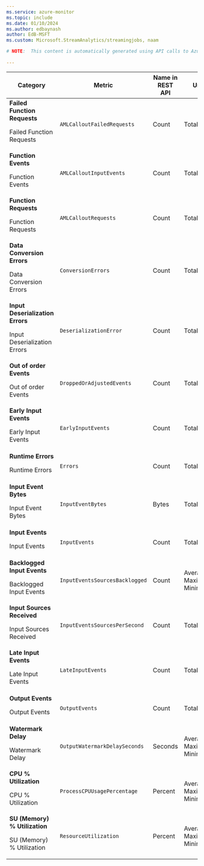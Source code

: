 ```yaml
---
ms.service: azure-monitor
ms.topic: include
ms.date: 01/10/2024
ms.author: edbaynash
author: EdB-MSFT
ms.custom: Microsoft.StreamAnalytics/streamingjobs, naam

# NOTE:  This content is automatically generated using API calls to Azure. Any edits made on these files will be overwritten in the next run of the script. 
 
---
```


  
  
|Category|Metric|Name in REST API|Unit|Aggregation|Dimensions|Time Grains|DS Export|
|---|---|---|---|---|---|---|---|
|**Failed Function Requests**<p><p>Failed Function Requests |`AMLCalloutFailedRequests` |Count |Total |`LogicalName`, `PartitionId`, `ProcessorInstance`, `NodeName`|PT1M |Yes|
|**Function Events**<p><p>Function Events |`AMLCalloutInputEvents` |Count |Total |`LogicalName`, `PartitionId`, `ProcessorInstance`, `NodeName`|PT1M |Yes|
|**Function Requests**<p><p>Function Requests |`AMLCalloutRequests` |Count |Total |`LogicalName`, `PartitionId`, `ProcessorInstance`, `NodeName`|PT1M |Yes|
|**Data Conversion Errors**<p><p>Data Conversion Errors |`ConversionErrors` |Count |Total |`LogicalName`, `PartitionId`, `ProcessorInstance`, `NodeName`|PT1M |Yes|
|**Input Deserialization Errors**<p><p>Input Deserialization Errors |`DeserializationError` |Count |Total |`LogicalName`, `PartitionId`, `ProcessorInstance`, `NodeName`|PT1M |Yes|
|**Out of order Events**<p><p>Out of order Events |`DroppedOrAdjustedEvents` |Count |Total |`LogicalName`, `PartitionId`, `ProcessorInstance`, `NodeName`|PT1M |Yes|
|**Early Input Events**<p><p>Early Input Events |`EarlyInputEvents` |Count |Total |`LogicalName`, `PartitionId`, `ProcessorInstance`, `NodeName`|PT1M |Yes|
|**Runtime Errors**<p><p>Runtime Errors |`Errors` |Count |Total |`LogicalName`, `PartitionId`, `ProcessorInstance`, `NodeName`|PT1M |Yes|
|**Input Event Bytes**<p><p>Input Event Bytes |`InputEventBytes` |Bytes |Total |`LogicalName`, `PartitionId`, `ProcessorInstance`, `NodeName`|PT1M |Yes|
|**Input Events**<p><p>Input Events |`InputEvents` |Count |Total |`LogicalName`, `PartitionId`, `ProcessorInstance`, `NodeName`|PT1M |Yes|
|**Backlogged Input Events**<p><p>Backlogged Input Events |`InputEventsSourcesBacklogged` |Count |Average, Maximum, Minimum |`LogicalName`, `PartitionId`, `ProcessorInstance`, `NodeName`|PT1M |Yes|
|**Input Sources Received**<p><p>Input Sources Received |`InputEventsSourcesPerSecond` |Count |Total |`LogicalName`, `PartitionId`, `ProcessorInstance`, `NodeName`|PT1M |Yes|
|**Late Input Events**<p><p>Late Input Events |`LateInputEvents` |Count |Total |`LogicalName`, `PartitionId`, `ProcessorInstance`, `NodeName`|PT1M |Yes|
|**Output Events**<p><p>Output Events |`OutputEvents` |Count |Total |`LogicalName`, `PartitionId`, `ProcessorInstance`, `NodeName`|PT1M |Yes|
|**Watermark Delay**<p><p>Watermark Delay |`OutputWatermarkDelaySeconds` |Seconds |Average, Maximum, Minimum |`LogicalName`, `PartitionId`, `ProcessorInstance`, `NodeName`|PT1M |Yes|
|**CPU % Utilization**<p><p>CPU % Utilization |`ProcessCPUUsagePercentage` |Percent |Average, Maximum, Minimum |`LogicalName`, `PartitionId`, `ProcessorInstance`, `NodeName`|PT1M |Yes|
|**SU (Memory) % Utilization**<p><p>SU (Memory) % Utilization |`ResourceUtilization` |Percent |Average, Maximum, Minimum |`LogicalName`, `PartitionId`, `ProcessorInstance`, `NodeName`|PT1M |Yes|
